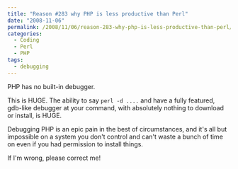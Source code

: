 ```yaml
---
title: "Reason #283 why PHP is less productive than Perl"
date: "2008-11-06"
permalink: /2008/11/06/reason-283-why-php-is-less-productive-than-perl/
categories:
  - Coding
  - Perl
  - PHP
tags:
  - debugging
---
```

PHP has no built-in debugger.

This is HUGE. The ability to say `perl -d ....` and have a fully featured, gdb-like debugger at your command, with absolutely nothing to download or install, is HUGE.

Debugging PHP is an epic pain in the best of circumstances, and it's all but impossible on a system you don't control and can't waste a bunch of time on even if you had permission to install things.

If I'm wrong, please correct me!
